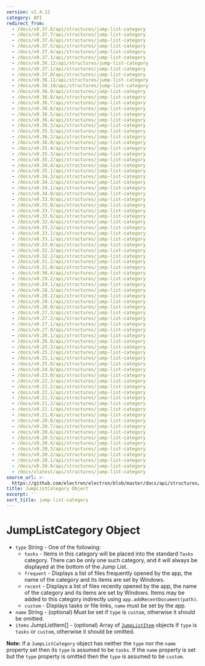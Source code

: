 ```yaml
---
version: v1.4.12
category: API
redirect_from:
  - /docs/v0.37.8/api/structures/jump-list-category
  - /docs/v0.37.7/api/structures/jump-list-category
  - /docs/v0.37.6/api/structures/jump-list-category
  - /docs/v0.37.5/api/structures/jump-list-category
  - /docs/v0.37.4/api/structures/jump-list-category
  - /docs/v0.37.3/api/structures/jump-list-category
  - /docs/v0.36.12/api/structures/jump-list-category
  - /docs/v0.37.1/api/structures/jump-list-category
  - /docs/v0.37.0/api/structures/jump-list-category
  - /docs/v0.36.11/api/structures/jump-list-category
  - /docs/v0.36.10/api/structures/jump-list-category
  - /docs/v0.36.9/api/structures/jump-list-category
  - /docs/v0.36.8/api/structures/jump-list-category
  - /docs/v0.36.7/api/structures/jump-list-category
  - /docs/v0.36.6/api/structures/jump-list-category
  - /docs/v0.36.5/api/structures/jump-list-category
  - /docs/v0.36.4/api/structures/jump-list-category
  - /docs/v0.36.3/api/structures/jump-list-category
  - /docs/v0.35.5/api/structures/jump-list-category
  - /docs/v0.36.2/api/structures/jump-list-category
  - /docs/v0.36.0/api/structures/jump-list-category
  - /docs/v0.35.4/api/structures/jump-list-category
  - /docs/v0.35.3/api/structures/jump-list-category
  - /docs/v0.35.2/api/structures/jump-list-category
  - /docs/v0.34.4/api/structures/jump-list-category
  - /docs/v0.35.1/api/structures/jump-list-category
  - /docs/v0.34.3/api/structures/jump-list-category
  - /docs/v0.34.2/api/structures/jump-list-category
  - /docs/v0.34.1/api/structures/jump-list-category
  - /docs/v0.34.0/api/structures/jump-list-category
  - /docs/v0.33.9/api/structures/jump-list-category
  - /docs/v0.33.8/api/structures/jump-list-category
  - /docs/v0.33.7/api/structures/jump-list-category
  - /docs/v0.33.6/api/structures/jump-list-category
  - /docs/v0.33.4/api/structures/jump-list-category
  - /docs/v0.33.3/api/structures/jump-list-category
  - /docs/v0.33.2/api/structures/jump-list-category
  - /docs/v0.33.1/api/structures/jump-list-category
  - /docs/v0.33.0/api/structures/jump-list-category
  - /docs/v0.32.3/api/structures/jump-list-category
  - /docs/v0.32.2/api/structures/jump-list-category
  - /docs/v0.31.2/api/structures/jump-list-category
  - /docs/v0.31.0/api/structures/jump-list-category
  - /docs/v0.30.4/api/structures/jump-list-category
  - /docs/v0.29.2/api/structures/jump-list-category
  - /docs/v0.29.1/api/structures/jump-list-category
  - /docs/v0.28.3/api/structures/jump-list-category
  - /docs/v0.28.2/api/structures/jump-list-category
  - /docs/v0.28.1/api/structures/jump-list-category
  - /docs/v0.28.0/api/structures/jump-list-category
  - /docs/v0.27.3/api/structures/jump-list-category
  - /docs/v0.27.2/api/structures/jump-list-category
  - /docs/v0.27.1/api/structures/jump-list-category
  - /docs/v0.27.0/api/structures/jump-list-category
  - /docs/v0.26.1/api/structures/jump-list-category
  - /docs/v0.26.0/api/structures/jump-list-category
  - /docs/v0.25.3/api/structures/jump-list-category
  - /docs/v0.25.2/api/structures/jump-list-category
  - /docs/v0.25.1/api/structures/jump-list-category
  - /docs/v0.25.0/api/structures/jump-list-category
  - /docs/v0.24.0/api/structures/jump-list-category
  - /docs/v0.23.0/api/structures/jump-list-category
  - /docs/v0.22.3/api/structures/jump-list-category
  - /docs/v0.22.2/api/structures/jump-list-category
  - /docs/v0.22.1/api/structures/jump-list-category
  - /docs/v0.21.3/api/structures/jump-list-category
  - /docs/v0.21.2/api/structures/jump-list-category
  - /docs/v0.21.1/api/structures/jump-list-category
  - /docs/v0.21.0/api/structures/jump-list-category
  - /docs/v0.20.8/api/structures/jump-list-category
  - /docs/v0.20.7/api/structures/jump-list-category
  - /docs/v0.20.6/api/structures/jump-list-category
  - /docs/v0.20.5/api/structures/jump-list-category
  - /docs/v0.20.4/api/structures/jump-list-category
  - /docs/v0.20.3/api/structures/jump-list-category
  - /docs/v0.20.2/api/structures/jump-list-category
  - /docs/v0.20.1/api/structures/jump-list-category
  - /docs/v0.20.0/api/structures/jump-list-category
  - /docs/vlatest/api/structures/jump-list-category
source_url: >-
  https://github.com/electron/electron/blob/master/docs/api/structures/jump-list-category.md
title: JumpListCategory Object
excerpt: ''
sort_title: jump-list-category
---
```

# JumpListCategory Object

*   `type` String - One of the following:
    *   `tasks` - Items in this category will be placed into the standard `Tasks` category. There can be only one such category, and it will always be displayed at the bottom of the Jump List.
    *   `frequent` - Displays a list of files frequently opened by the app, the name of the category and its items are set by Windows.
    *   `recent` - Displays a list of files recently opened by the app, the name of the category and its items are set by Windows. Items may be added to this category indirectly using `app.addRecentDocument(path)`.
    *   `custom` - Displays tasks or file links, `name` must be set by the app.
*   `name` String - (optional) Must be set if `type` is `custom`, otherwise it should be omitted.
*   `items` JumpListItem[] - (optional) Array of [`JumpListItem`]({{site.baseurl}}/docs/api/structures/jump-list-item) objects if `type` is `tasks` or `custom`, otherwise it should be omitted.

**Note:** If a `JumpListCategory` object has neither the `type` nor the `name` property set then its `type` is assumed to be `tasks`. If the `name` property is set but the `type` property is omitted then the `type` is assumed to be `custom`.
